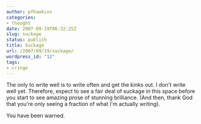 ```yaml
---
author: pfhawkins
categories:
- thought
date: 2007-09-19T06:32:25Z
slug: suckage
status: publish
title: Suckage
url: /2007/09/19/suckage/
wordpress_id: "12"
tags:
- cringe
---
```


The only to write well is to write often and get the kinks out. I don't write
well yet. Therefore, expect to see a fair deal of suckage in this space before
you start to see amazing prose of stunning brilliance. (And then, thank God
that you're only seeing a fraction of what I'm actually writing).

You have been warned.

